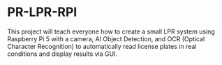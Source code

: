 # PR-LPR-RPI
This project will teach everyone how to create a small LPR system using Raspberry Pi 5 with a camera, AI Object Detection, and OCR (Optical Character Recognition) to automatically read license plates in real conditions and display results via GUI.
